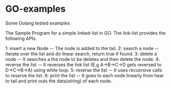 # GO-examples
Some Golang tested examples 

The Sample Program for a simple linked-list in GO. The link-list provides the following APIs.

1: insert a new Node -- The node is added to the tail.
2: search a node     -- Iterate over the list and do linear search, return true if found.
3: delete a node     -- It searches a the node to be deletes and then delete the node.
4: reverse the list  -- It reverses the link list (E.g A->B->C->D gets reversed to D->C->B->A) using while loop.
5: reverse the list  -- It uses recusrsive calls to reserve the list.
6: print the list    -- It goes to each node linearly from hear to tail and print outs the data(string) of each node.

